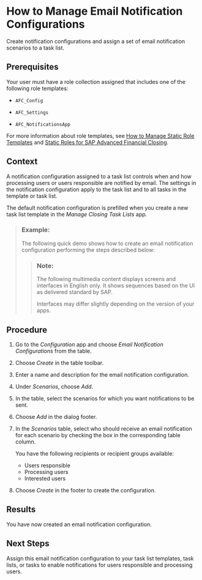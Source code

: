 <!-- loioc4e256920af749ab815d325ac8464302 -->

# How to Manage Email Notification Configurations

Create notification configurations and assign a set of email notification scenarios to a task list.



<a name="loioc4e256920af749ab815d325ac8464302__prereq_wcz_hzb_ckb"/>

## Prerequisites

Your user must have a role collection assigned that includes one of the following role templates:

-   `AFC_Config`

-   `AFC_Settings`

-   `AFC_NotificationsApp`


For more information about role templates, see [How to Manage Static Role Templates](../User-Management/how-to-manage-static-role-templates-0cca34d.md) and [Static Roles for SAP Advanced Financial Closing](../User-Management/static-roles-for-sap-advanced-financial-closing-b92a241.md).



## Context

A notification configuration assigned to a task list controls when and how processing users or users responsible are notified by email. The settings in the notification configuration apply to the task list and to all tasks in the template or task list.

The default notification configuration is prefilled when you create a new task list template in the *Manage Closing Task Lists* app.

> ### Example:  
> The following quick demo shows how to create an email notification configuration performing the steps described below:
> 
> > ### Note:  
> > The following multimedia content displays screens and interfaces in English only. It shows sequences based on the UI as delivered standard by SAP.
> > 
> > Interfaces may differ slightly depending on the version of your apps.



## Procedure

1.  Go to the *Configuration* app and choose *Email Notification Configurations* from the table.

2.  Choose *Create* in the table toolbar.

3.  Enter a name and description for the email notification configuration.

4.  Under *Scenarios*, choose *Add*.

5.  In the table, select the scenarios for which you want notifications to be sent.

6.  Choose *Add* in the dialog footer.

7.  In the *Scenarios* table, select who should receive an email notification for each scenario by checking the box in the corresponding table column.

    You have the following recipients or recipient groups available:

    -   Users responsible
    -   Processing users
    -   Interested users

8.  Choose *Create* in the footer to create the configuration.




<a name="loioc4e256920af749ab815d325ac8464302__result_tlh_34s_qtb"/>

## Results

You have now created an email notification configuration.



<a name="loioc4e256920af749ab815d325ac8464302__postreq_wgv_qjt_3mb"/>

## Next Steps

Assign this email notification configuration to your task list templates, task lists, or tasks to enable notifications for users responsible and processing users.

